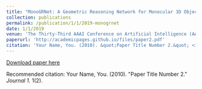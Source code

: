 ```yaml
---
title: "MonoGRNet: A Geometric Reasoning Network for Monocular 3D Object Localization"
collection: publications
permalink: /publication/1/1/2019-monogrnet
date: 1/1/2019
venue: 'The Thirty-Third AAAI Conference on Artificial Intelligence (AAAI-19)'
paperurl: 'http://academicpages.github.io/files/paper2.pdf'
citation: 'Your Name, You. (2010). &quot;Paper Title Number 2.&quot; <i>Journal 1</i>. 1(2).'
---
```


<a href='http://academicpages.github.io/files/paper2.pdf'>Download paper here</a>

Recommended citation: Your Name, You. (2010). "Paper Title Number 2." <i>Journal 1</i>. 1(2).